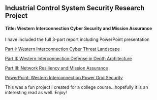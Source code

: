 ## Industrial Control System Security Research Project

#### Title:  Western Interconnection Cyber Security and Mission Assurance 


I have included the full 3-part report including PowerPoint presentation



[Part I:  Western Interconnection Cyber Threat Landscape](https://github.com/Cheroxx/ICS-security-project/blob/master/CYBR370%20DOD%20WestInt%20Part%201.docx)

[Part II:  Western Interconnection Defense in Depth Architecture](https://github.com/Cheroxx/ICS-security-project/blob/master/West%20Intcon%20Part%202.docx)

[Part III:  Network Resiliency and Mission Assurance](https://github.com/Cheroxx/ICS-security-project/blob/master/West%20Intcon%20Part%203.docx)

[PowerPoint:  Western Interconnection Power Grid Security](https://github.com/Cheroxx/ICS-security-project/blob/master/Western%20Intercon%20DOD%20PPT.pptx)



This was a fun project I created for a college course...hopefully it is an interesting read as well.  Enjoy!
